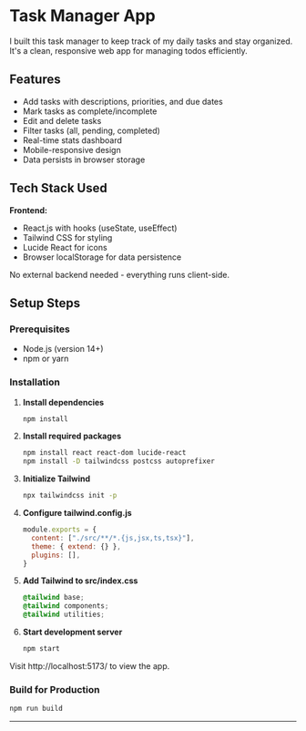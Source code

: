 # Task Manager App

I built this task manager to keep track of my daily tasks and stay organized. It's a clean, responsive web app for managing todos efficiently.

## Features

- Add tasks with descriptions, priorities, and due dates
- Mark tasks as complete/incomplete
- Edit and delete tasks
- Filter tasks (all, pending, completed)
- Real-time stats dashboard
- Mobile-responsive design
- Data persists in browser storage

## Tech Stack Used

**Frontend:**
- React.js with hooks (useState, useEffect)
- Tailwind CSS for styling
- Lucide React for icons
- Browser localStorage for data persistence

No external backend needed - everything runs client-side.

## Setup Steps

### Prerequisites
- Node.js (version 14+)
- npm or yarn

### Installation

1. **Install dependencies**
   ```bash
   npm install
   ```

2. **Install required packages**
   ```bash
   npm install react react-dom lucide-react
   npm install -D tailwindcss postcss autoprefixer
   ```

3. **Initialize Tailwind**
   ```bash
   npx tailwindcss init -p
   ```

4. **Configure tailwind.config.js**
   ```javascript
   module.exports = {
     content: ["./src/**/*.{js,jsx,ts,tsx}"],
     theme: { extend: {} },
     plugins: [],
   }
   ```

5. **Add Tailwind to src/index.css**
   ```css
   @tailwind base;
   @tailwind components;
   @tailwind utilities;
   ```

6. **Start development server**
   ```bash
   npm start
   ```

Visit http://localhost:5173/ to view the app.

### Build for Production
```bash
npm run build
```

---

